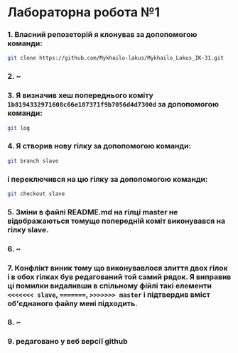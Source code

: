# **Лабораторна робота №1**

### 1. Власний репозеторій я клонував за допопомогою команди:
```sh
git clone https://github.com/Mykhailo-lakus/Mykhailo_Lakus_IK-31.git
``` 

### 2. ~


### 3. Я визначив хеш попереднього коміту `1b8194332971608c66e187371f9b7056d4d7300d` за допопомогою команди:
```sh
git log
``` 


### 4. Я створив нову гілку за допопомогою команди:
```sh
git branch slave
``` 
### і переключився на цю гілку за допопомогою команди:
```sh
git checkout slave
``` 

### 5. Зміни в файлі README.md на гілці master не відображаються томущо попередній коміт виконувався на гілку slave.

### 6. ~

### 7. Конфлікт виник тому що виконувавлося злиття двох гілок і в обох гілках був редагований той самий рядок. Я виправив ці помилки видаливши в спільному фійлі такі елементи `<<<<<<< slave`, `=======`, `>>>>>>> master` і підтвердив вміст об'єднаного файлу мені підходить.

### 8. ~

### 9. редаговано у веб версії github

